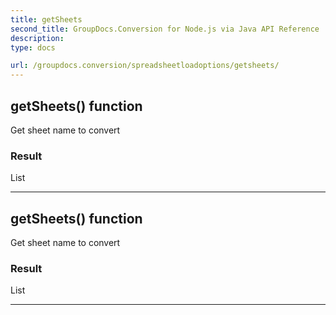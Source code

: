 ```yaml
---
title: getSheets
second_title: GroupDocs.Conversion for Node.js via Java API Reference
description: 
type: docs

url: /groupdocs.conversion/spreadsheetloadoptions/getsheets/
---
```


## getSheets()  function
Get sheet name to convert

### Result
List


---


## getSheets()  function
Get sheet name to convert

### Result
List


---


